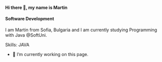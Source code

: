 #### Hi there 👋, my name is Martin
#### Software Development

I am Martin from Sofia, Bulgaria and I am currently studying Programming with Java @SoftUni.

Skills: JAVA

- 🔭 I’m currently working on this page. 




